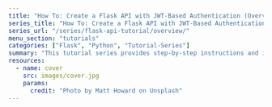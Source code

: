 ```yaml
---
title: "How To: Create a Flask API with JWT-Based Authentication (Overview)"
series_title: "How To: Create a Flask API with JWT-Based Authentication"
series_url: "/series/flask-api-tutorial/overview/"
menu_section: "tutorials"
categories: ["Flask", "Python", "Tutorial-Series"]
summary: "This tutorial series provides step-by-step instructions and in-depth explanations to guide you through the process of creating a robust, production-quality REST API. The toolstack consists of Flask, Flask-RESTx, pyjwt, SQLAlchemy and other packages. Code quality is a major focus, with considerable time dedicated to testing (using pytest), logging and tools such as coverage, flake8 and mypy. The tutorial concludes by creating a process that continuously integrates (with tox, travis/circle CI, coveralls) and deploys the API (with either Github or Azure DevOps to Heroku)."
resources:
  - name: cover
    src: images/cover.jpg
    params:
      credit: "Photo by Matt Howard on Unsplash"
---
```

